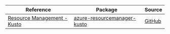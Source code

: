 | Reference | Package | Source |
|---|---|---|
|[Resource Management - Kusto](resourcemanager-kusto-readme.md)|[azure-resourcemanager-kusto](https://repo1.maven.org/maven2/com/azure/resourcemanager/azure-resourcemanager-kusto)|[GitHub](https://github.com/Azure/azure-sdk-for-java/blob/main/sdk/kusto/azure-resourcemanager-kusto)|
